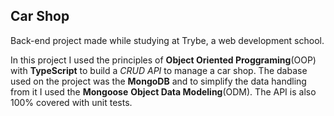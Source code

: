 ## Car Shop

Back-end project made while studying at Trybe, a web development school.

In this project I used the principles of __Object Oriented Proggraming__(OOP) with __TypeScript__ to build a _CRUD API_ to manage a car shop. The dabase used on the project was the __MongoDB__ and to simplify the data handling from it I used the __Mongoose__ __Object Data Modeling__(ODM). The API is also 100% covered with unit tests.
